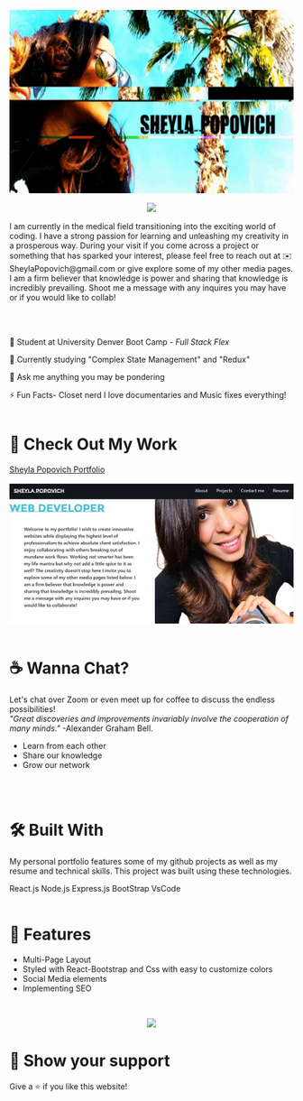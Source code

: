 <p align= "center" > <img src="https://raw.githubusercontent.com/SheylaPopovich/SheylaPopovich/main/pop-giphy.gif" alt="alt text" width="700" height="325"></p>


<p align="center">
 <img src="https://readme-typing-svg.herokuapp.com/?lines=Hey,+there!!+I'm+Sheyla+Popovich✌👩;........welcome+to+my+page!!!"
      </p>


<p> I am currently in the medical field transitioning into the  exciting world of coding. I have a strong passion for learning and unleashing my creativity in a prosperous way. During your visit if you come across a project or something that has sparked your interest, please feel free to reach out at ✉️ SheylaPopovich@gmail.com or give explore some of my other media pages. I am a firm believer that knowledge is power and sharing that knowledge is incredibly prevailing. Shoot me a message with any inquires you may have or if you would like to collab!</p>
<br>
</br>

💼 Student at University Denver Boot Camp - _Full Stack Flex_

🚧 Currently studying "Complex State Management" and "Redux" 

💬 Ask me anything you may be pondering 

⚡ Fun Facts- Closet nerd I love documentaries and Music fixes everything! 
<br>
<br>
 

# 👀 Check Out My Work
[Sheyla Popovich Portfolio](https://sheylapopovich.github.io/sheyla-popovich/)
<br>
<br>
<img src="src\images\demo_pic.png">
<br>
<br>
# ☕ Wanna Chat?
Let's chat over Zoom or even meet up for coffee to discuss the endless possibilities!<br>_"Great discoveries and improvements invariably involve the cooperation of many minds."_ <span>-Alexander Graham Bell.</span>
  *  Learn from each other
  *  Share our knowledge
  *  Grow our network
  <br>
<br>

# 🛠️ Built With
My personal portfolio features some of my github projects as well as my resume and technical skills.
This project was built using these technologies.

React.js
Node.js
Express.js
BootStrap
VsCode
<br>
<br>

# 📑 Features
- Multi-Page Layout
- Styled with React-Bootstrap and Css with easy to customize colors
- Social Media elements
- Implementing SEO
<br>

<p align="center">
 <img src="https://github-readme-streak-stats.herokuapp.com/?user=SheylaPopovich&theme=holi-theme"]"https://git.io/streak-stats">
</p>


# 🤝 Show your support
Give a ⭐ if you like this website!